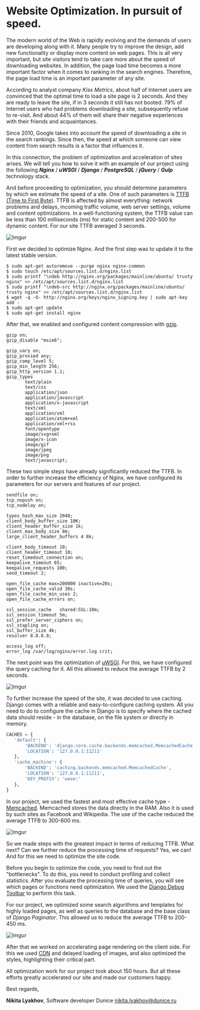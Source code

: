 # Website Optimization. In pursuit of speed.

The modern world of the Web is rapidly evolving and the demands of users are developing along with it. Many people try to improve the design, add new functionality or display more content on web pages. This is all very important, but site visitors tend to take care more about the speed of downloading websites. In addition, the page load time becomes a more important factor when it comes to ranking in the search engines. Therefore, the page load time is an important parameter of any site.

According to analyst company *Kiss Metrics*, about half of Internet users are convinced that the optimal time to load a site page is 2 seconds. And they are ready to leave the site, if in 3 seconds it still has not booted. 79% of Internet users who had problems downloading a site, subsequently refuse to re-visit. And about 44% of them will share their negative experiences with their friends and acquaintances.

Since 2010, Google takes into account the speed of downloading a site in the search rankings. Since then, the speed at which someone can view content from search results is a factor that influences it.

In this connection, the problem of optimization and acceleration of sites arises. We will tell you how to solve it with an example of our project using the following **_Nginx_** / **_uWSGI_** / **_Django_** / **_PostgreSQL_** / **_jQuery_** / **_Gulp_** technology stack.

And before proceeding to optimization, you should determine parameters by which we estimate the speed of a site. One of such parameters is [TTFB (Time to First Byte)](https://en.wikipedia.org/wiki/Time_To_First_Byte). TTFB is affected by almost everything: network problems and delays, incoming traffic volume, web server settings, volume and content optimizations. In a well-functioning system, the TTFB value can be less than 100 milliseconds (ms) for static content and 200-500 for dynamic content. For our site TTFB averaged 3 seconds.

![Imgur](http://i.imgur.com/hzjUCeP.png)

First we decided to optimize Nginx. And the first step was to update it to the latest stable version.

```console
$ sudo apt-get autoremove --purge nginx nginx-common
$ sudo touch /etc/apt/sources.list.d/nginx.list
$ sudo printf "\ndeb http://nginx.org/packages/mainline/ubuntu/ trusty nginx" >> /etc/apt/sources.list.d/nginx.list
$ sudo printf "\ndeb-src http://nginx.org/packages/mainline/ubuntu/ trusty nginx" >> /etc/apt/sources.list.d/nginx.list
$ wget -q -O- http://nginx.org/keys/nginx_signing.key | sudo apt-key add -
$ sudo apt-get update
$ sudo apt-get install nginx
```

After that, we enabled and configured content compression with [gzip](http://nginx.org/en/docs/http/ngx_http_gzip_module.html).

```apacheconf
gzip on;
gzip_disable "msie6";

gzip_vary on;
gzip_proxied any;
gzip_comp_level 5;
gzip_min_length 256;
gzip_http_version 1.1;
gzip_types
       text/plain
       text/css
       application/json
       application/javascript
       application/x-javascript
       text/xml
       application/xml
       application/atom+xml
       application/xml+rss
       font/opentype
       image/svg+xml
       image/x-icon
       image/gif
       image/jpeg
       image/png
       text/javascript;
```

These two simple steps have already significantly reduced the TTFB. In order to further increase the efficiency of Nginx, we have configured its parameters for our servers and features of our project.

```apacheconf
sendfile on;
tcp_nopush on;
tcp_nodelay on;

types_hash_max_size 2048;
client_body_buffer_size 10K;
client_header_buffer_size 1k;
client_max_body_size 8m;
large_client_header_buffers 4 8k;

client_body_timeout 10;
client_header_timeout 10;
reset_timedout_connection on;
keepalive_timeout 65;
keepalive_requests 100;
send_timeout 2;

open_file_cache max=200000 inactive=20s;
open_file_cache_valid 30s;
open_file_cache_min_uses 2;
open_file_cache_errors on;

ssl_session_cache   shared:SSL:10m;
ssl_session_timeout 5m;
ssl_prefer_server_ciphers on;
ssl_stapling on;
ssl_buffer_size 4k;
resolver 8.8.8.8;

access_log off;
error_log /var/log/nginx/error.log crit;
```

The next point was the optimization of [uWSGI](https://uwsgi-docs.readthedocs.io/en/latest/). For this, we have configured the query caching for it. All this allowed to reduce the average TTFB by 2 seconds.

![Imgur](http://i.imgur.com/XktkuCN.png)

To further increase the speed of the site, it was decided to use caching. Django comes with a reliable and easy-to-configure caching system. All you need to do to configure the cache in Django is to specify where the cached data should reside - in the database, on the file system or directly in memory.

```python
CACHES = {
   'default': {
       'BACKEND': 'django.core.cache.backends.memcached.MemcachedCache',
       'LOCATION': '127.0.0.1:11211'
   },
   'cache_machine': {
       'BACKEND': 'caching.backends.memcached.MemcachedCache',
       'LOCATION': '127.0.0.1:11211',
       'KEY_PREFIX': 'weee:'
   },
}
```

In our project, we used the fastest and most effective cache type - [Memcached](https://www.memcached.org/). Memcached stores the data directly in the RAM. Also it is used by such sites as Facebook and Wikipedia. The use of the cache reduced the average TTFB to 300-600 ms.

![Imgur](http://i.imgur.com/QRgJAvM.png)

So we made steps with the greatest impact in terms of reducing TTFB. What next? Can we further reduce the processing time of requests? Yes, we can! And for this we need to optimize the site code.

Before you begin to optimize the code, you need to find out the "bottlenecks". To do this, you need to conduct profiling and collect statistics. After you evaluate the processing time of queries, you will see which pages or functions need optimization. We used the [Django Debug Toolbar](https://django-debug-toolbar.readthedocs.io/en/stable/) to perform this task.

For our project, we optimized some search algorithms and templates for highly loaded pages, as well as queries to the database and the base class of *Django Paginator*. This allowed us to reduce the average TTFB to 200-450 ms.

![Imgur](http://i.imgur.com/HJBLC4V.png)

After that we worked on accelerating page rendering on the client side. For this we used [CDN](https://en.wikipedia.org/wiki/Content_delivery_network) and delayed loading of images, and also optimized the styles, highlighting their critical part.

All optimization work for our project took about 150 hours. But all these efforts greatly accelerated our site and made our customers happy.

Best regards,

**Nikita Lyakhov**,
Software developer Dunice
nikita.lyakhov@dunice.ru

